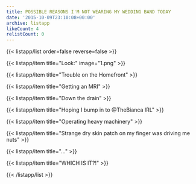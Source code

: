 ```yaml
---
title: POSSIBLE REASONS I'M NOT WEARING MY WEDDING BAND TODAY
date: '2015-10-09T23:10:08+00:00'
archive: listapp
likeCount: 4
relistCount: 0
---
```


<!--more-->

{{< listapp/list order=false reverse=false >}}

   {{< listapp/item title="Look:"
      image="1.png" >}}

   {{< listapp/item title="Trouble on the Homefront" >}}

   {{< listapp/item title="Getting an MRI" >}}

   {{< listapp/item title="Down the drain" >}}

   {{< listapp/item title="Hoping I bump in to @TheBianca IRL" >}}

   {{< listapp/item title="Operating heavy machinery" >}}

   {{< listapp/item title="Strange dry skin patch on my finger was driving me nuts" >}}

   {{< listapp/item title="..." >}}

   {{< listapp/item title="WHICH IS IT?!" >}}

{{< /listapp/list >}}

